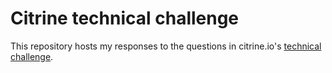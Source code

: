 Citrine technical challenge
===========================

This repository hosts my responses to the questions in citrine.io's
[technical challenge](http://www.citrine.io/tech-challenge).
